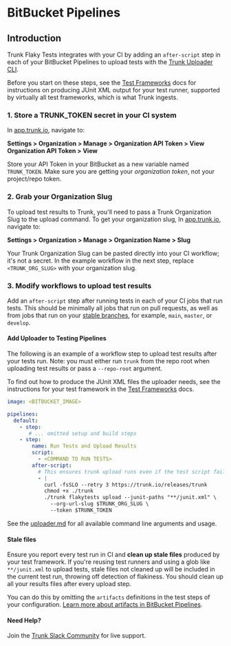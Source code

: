 # BitBucket Pipelines

## Introduction

Trunk Flaky Tests integrates with your CI by adding an `after-script` step in each of your BitBucket Pipelines to upload tests with the [Trunk Uploader CLI](../../uploader.md).

Before you start on these steps, see the [Test Frameworks](../frameworks/) docs for instructions on producing JUnit XML output for your test runner, supported by virtually all test frameworks, which is what Trunk ingests.

### 1. Store a TRUNK\_TOKEN secret in your CI system

In [app.trunk.io](https://app.trunk.io/login/?intent=flaky+tests), navigate to:

**Settings > Organization > Manage > Organization API Token > View Organization API Token > View**

Store your API Token in your BitBucket  as a new variable named `TRUNK_TOKEN`. Make sure you are getting your _organization token_, not your project/repo token.

### 2. Grab your Organization Slug

To upload test results to Trunk, you'll need to pass a Trunk Organization Slug to the upload command. To get your organization slug, In [app.trunk.io](https://app.trunk.io/login/?intent=flaky+tests), navigate to:

**Settings > Organization > Manage > Organization Name > Slug**

Your Trunk Organization Slug can be pasted directly into your CI workflow; it's not a secret. In the example workflow in the next step, replace `<TRUNK_ORG_SLUG>` with your organization slug.

### 3. Modify workflows to upload test results

Add an `after-script` step after running tests in each of your CI jobs that run tests. This should be minimally all jobs that run on pull requests, as well as from jobs that run on your [stable branches](../../detection.md#stable-branches), for example, `main`, `master`, or `develop`.

#### Add Uploader to Testing Pipelines

The following is an example of a workflow step to upload test results after your tests run. Note: you must either run `trunk` from the repo root when uploading test results or pass a `--repo-root` argument.

To find out how to produce the JUnit XML files the uploader needs, see the instructions for your test framework in the [Test Frameworks](https://docs.trunk.io/flaky-tests/frameworks) docs.

```yaml
image: <BITBUCKET_IMAGE>

pipelines:
  default:
    - step:
       # ... omitted setup and build steps 
    - step:
        name: Run Tests and Upload Results
        script:
          - <COMMAND TO RUN TESTS>
        after-script:
          # This ensures trunk upload runs even if the test script fails
          - |
            curl -fsSLO --retry 3 https://trunk.io/releases/trunk
            chmod +x ./trunk
            ./trunk flakytests upload --junit-paths "**/junit.xml" \
              --org-url-slug $TRUNK_ORG_SLUG \
              --token $TRUNK_TOKEN
```

See the [uploader.md](../../uploader.md "mention") for all available command line arguments and usage.

#### Stale files

Ensure you report every test run in CI and **clean up stale files** produced by your test framework. If you're reusing test runners and using a glob like `**/junit.xml` to upload tests, stale files not cleaned up will be included in the current test run, throwing off detection of flakiness. You should clean up all your results files after every upload step.

You can do this by omitting the `artifacts` definitions in the test steps of your configuration. [Learn more about artifacts in BitBucket Pipelines](https://support.atlassian.com/bitbucket-cloud/docs/use-artifacts-in-steps/).

#### Need Help?

Join the [Trunk Slack Community](https://slack.trunk.io) for live support.
